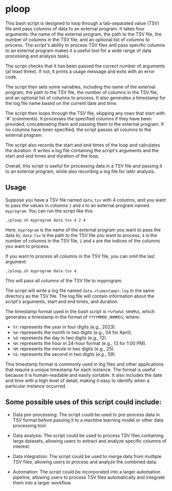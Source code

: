 # ploop
This bash script is designed to loop through a tab-separated value (TSV) file and pass columns of data to an external program. It takes four arguments: the name of the external program, the path to the TSV file, the number of columns in the TSV file, and an optional list of columns to process. The script's ability to process TSV files and pass specific columns to an external program makes it a useful tool for a wide range of data processing and analysis tasks.

The script checks that it has been passed the correct number of arguments (at least three). If not, it prints a usage message and exits with an error code.

The script then sets some variables, including the name of the external program, the path to the TSV file, the number of columns in the TSV file, and an optional list of columns to process. It also generates a timestamp for the log file name based on the current date and time.

The script then loops through the TSV file, skipping any rows that start with '#' (comments). It processes the specified columns if they have been provided, concatenating them and passing them to the external program. If no columns have been specified, the script passes all columns to the external program.

The script also records the start and end times of the loop and calculates the duration. It writes a log file containing the script's arguments and the start and end times and duration of the loop.

Overall, this script is useful for processing data in a TSV file and passing it to an external program, while also recording a log file for later analysis.

## Usage
Suppose you have a TSV file named `data.tsv` with 4 columns, and you want to pass the values in columns `2` and `4` to an external program named `myprogram`. You can run the script like this:

```
./ploop.sh myprogram data.tsv 4 2 4
```

Here, `myprogram` is the name of the external program you want to pass the data to, `data.tsv` is the path to the TSV file you want to process, `4` is the number of columns in the TSV file, `2` and `4` are the indices of the columns you want to process.

If you want to process all columns in the TSV file, you can omit the last argument:

```
./ploop.sh myprogram data.tsv 4
```

This will pass all columns of the TSV file to myprogram.

The script will write a log file named `data.<timestamp>.log` in the same directory as the TSV file. The log file will contain information about the script's arguments, start and end times, and duration.

The timestamp format used in the bash script is `+%Y%m%d_%H%M%S`, which generates a timestamp in the format of `YYYYMMDD_HHMMSS`, where:

* `%Y`: represents the year in four digits (e.g., 2023).
* `%m`: represents the month in two digits (e.g., 04 for April).
* `%d`: represents the day in two digits (e.g., 12).
* `%H`: represents the hour in 24-hour format (e.g., 13 for 1:00 PM).
* `%M`: represents the minute in two digits (e.g., 25).
* `%S`: represents the second in two digits (e.g., 59).

This timestamp format is commonly used in log files and other applications that require a unique timestamp for each instance. The format is useful because it is human-readable and easily sortable. It also includes the date and time with a high level of detail, making it easy to identify when a particular instance occurred.

## Some possible uses of this script could include:

* Data pre-processing: The script could be used to pre-process data in TSV format before passing it to a machine learning model or other data processing tool.

* Data analysis: The script could be used to process TSV files containing large datasets, allowing users to extract and analyze specific columns of interest.

* Data integration: The script could be used to merge data from multiple TSV files, allowing users to process and analyze the combined data.

* Automation: The script could be incorporated into a larger automation pipeline, allowing users to process TSV files automatically and integrate them into a larger workflow.
